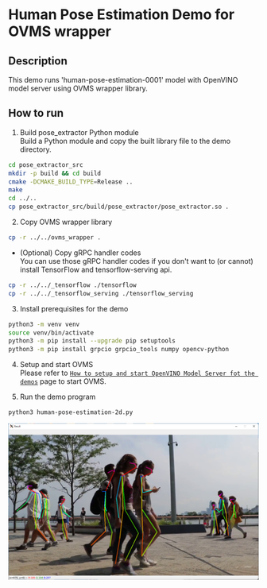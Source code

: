 # Human Pose Estimation Demo for OVMS wrapper  

## Description  
This demo runs 'human-pose-estimation-0001' model with OpenVINO model server using OVMS wrapper library.  

## How to run
1. Build pose_extractor Python module  
Build a Python module and copy the built library file to the demo directory.
```sh
cd pose_extractor_src
mkdir -p build && cd build
cmake -DCMAKE_BUILD_TYPE=Release ..
make
cd ../..
cp pose_extractor_src/build/pose_extractor/pose_extractor.so .
```

2. Copy OVMS wrapper library  
```sh
cp -r ../../ovms_wrapper .
```

* (Optional) Copy gRPC handler codes  
You can use those gRPC handler codes if you don't want to (or cannot) install TensorFlow and tensorflow-serving api.  
```sh
cp -r ../../_tensorflow ./tensorflow
cp -r ../../_tensorflow_serving ./tensorflow_serving
```

3. Install prerequisites for the demo
```sh
python3 -m venv venv
source venv/bin/activate
python3 -m pip install --upgrade pip setuptools
python3 -m pip install grpcio grpcio_tools numpy opencv-python
```

4. Setup and start OVMS  
Please refer to [`How to setup and start OpenVINO Model Server fot the demos`](../ovms_setup_for_demos) page to start OVMS.  

5. Run the demo program
```sh
python3 human-pose-estimation-2d.py
```

![image](resources/human-pose-demo.png)
